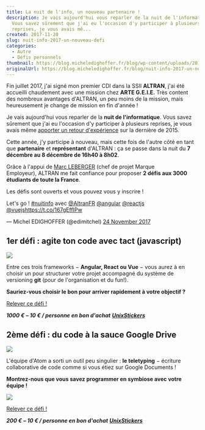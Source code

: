 ```yaml
---
title: La nuit de l'info, un nouveau partenaire !
description: Je vais aujourd'hui vous reparler de la nuit de l'informatique.
  Vous savez sûrement que j'ai eu l'occasion d'y participer à plusieurs
  reprises, je vous avais mê...
created: 2017-11-20
slug: nuit-info-2017-un-nouveau-defi
categories:
  - Autre
  - Défis personnels
thumbnail: https://blog.micheledighoffer.fr/blog/wp-content/uploads/2017/11/tb_nuitinfo2017.png
originalUrl: https://blog.micheledighoffer.fr/blog/nuit-info-2017-un-nouveau-defi/
---
```


Fin juillet 2017, j'ai signé mon premier CDI dans la SSII **ALTRAN**, j'ai été accueilli chaudement avec une mission chez **ARTE G.E.I.E.** Très content des nombreux avantages d'ALTRAN, un peu moins de la mission, mais heureusement je change de mission en fin d'année !

Je vais aujourd'hui vous reparler de la **nuit de l'informatique**. Vous savez sûrement que j'ai eu l'occasion d'y participer à plusieurs reprises, je vous avais même [apporter un retour d'expérience](https://blog.micheledighoffer.fr/blog/la-nuit-de-linfo-2014-resume/) sur la dernière de 2015.

Cette année, j'y participe à nouveau, mais cette fois de l'autre côté en tant que **partenaire** et **représentant** d'ALTRAN : ça se passe dans la nuit du **7 décembre au 8 décembre de 16h40 à 8h02**.

Grâce à l'appui de [Marc LEBERGER](https://twitter.com/MarcLeberger) (chef de projet Marque Employeur), ALTRAN me fait confiance pour proposer **2 défis aux 3000 étudiants de toute la France**.

Les défis sont ouverts et vous pouvez vous y inscrire !

Let's go ! [#nuitinfo](https://twitter.com/hashtag/nuitinfo?src=hash\&ref_src=twsrc%5Etfw) avec [@AltranFR](https://twitter.com/AltranFR?ref_src=twsrc%5Etfw) [@angular](https://twitter.com/angular?ref_src=twsrc%5Etfw) [@reactjs](https://twitter.com/reactjs?ref_src=twsrc%5Etfw) [@vuejs](https://twitter.com/vuejs?ref_src=twsrc%5Etfw)<https://t.co/167gEffIPw>

— Michel EDIGHOFFER (@edimitchel) [24 November 2017](https://twitter.com/edimitchel/status/933943226909757440?ref_src=twsrc%5Etfw)

## 1er défi : agite ton code avec tact (javascript)

![](https://cdn-images-1.medium.com/max/1200/0*9N9J9YiGJrISLIBP.png)

Entre ces trois frameworks − **Angular, React ou Vue** − vous aurez à en choisir un pour structurer votre projet accompagné du système de versioning **git** (pour de l'organisation et du fun!).

**Sauriez-vous choisir le bon pour arriver rapidement à votre objectif ?**

[Relever ce défi !](https://www.nuitdelinfo.com/inscription/defis/127)

***1000 €*** ***– 10 € / personne en bon d'achat*** [***UnixStickers***](https://www.unixstickers.com)

## 2ème défi : du code à la sauce Google Drive

![](https://blog.atom.io/img/posts/teletype/teletype.png)

L'équipe d'Atom a sorti un outil peu singulier : **le teletyping** − écriture collaborative de code comme si vous étiez sur Google Documents !

**Montrez-nous que vous savez programmer en symbiose avec votre équipe !**

![](https://blog.atom.io/img/posts/teletype/code-together.gif)

[Relever ce défi !](https://www.nuitdelinfo.com/inscription/defis/128)

***200 €*** ***– 10 € / personne en bon d'achat*** [***UnixStickers***](https://www.unixstickers.com)
